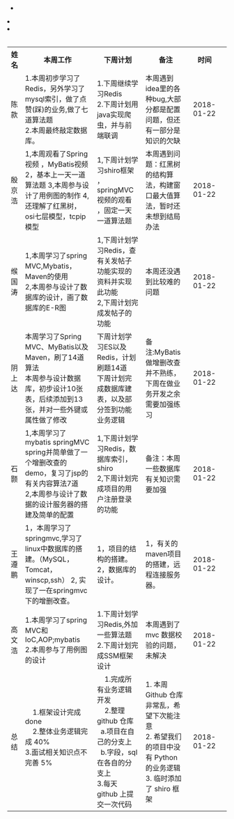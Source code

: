 <table class="tg">
  <tr>
    <th class="tg-yw4l">姓名</th>
    <th class="tg-yw4l">本周工作</th>
    <th class="tg-yw4l">下周计划</th>
    <th class="tg-yw4l">备注</th>
    <th class="tg-yw4l">时间</th>
  </tr>
  <tr>
    <td class="tg-yw4l">陈款</td>
    <td class="tg-yw4l">
      1.本周初步学习了Redis，另外学习了mysql索引，做了点赞(踩)的业务,做了七道算法题<br>
      2.本周最终敲定数据库。
   </td>
    <td class="tg-yw4l">
      1.下周继续学习Redis<br>
      2.下周计划用java实现爬虫，并与前端联调
    </td>
    <td class="tg-yw4l">
      本周遇到idea里的各种bug,大部分都是配置问题，但还有一部分是知识的欠缺
    </td>
    <td class="tg-yw4l">
      2018-01-22
    </td>
  </tr>
  <tr>
    <td class="tg-yw4l">殷京浩</td>
    <td class="tg-yw4l">
       1,本周观看了Spring视频 ，MyBatis视频    
       2，基本上一天一道算法题
       3,本周参与设计了用例图的制作
       4,还理解了红黑树，osi七层模型，tcpip模型
 </td>
    <td class="tg-yw4l">
      1,下周计划学习shiro框架 ，springMVC视频的观看 ，固定一天一道算法题
    </td>
    <td class="tg-yw4l">
      本周遇到问题：红黑树的结构算法，构建窗口最大值算法，暂时还未想到结局办法
            </td>
    <td class="tg-yw4l">
      2018-01-22
    </td>
  </tr>
  <tr>
   <tr>
    <td class="tg-yw4l">缑国涛</td>
    <td class="tg-yw4l">
      1,本周学习了spring MVC,Mybatis，Maven的使用<br>
      2,本周参与设计了数据库的设计，画了数据库的E-R图
    </td>
    <td class="tg-yw4l">
      1,下周计划学习Redis，查有关发帖子功能实现的资料并实现此功能<br>
      2,下周计划完成发帖子的功能
   </td>
     <td class="tg-yw4l">
      本周还没遇到比较难的问题
    </td>
    <td class="tg-yw4l">
      2018-01-22
    </td>
  </tr>
  </tr>
  <tr>
    <td class="tg-yw4l">阴上达</td>  

-    <td class="tg-yw4l">本周学习了Spring MVC、MyBatis以及Maven，刷了14道算法<br/> 本周参与设计数据库，初步设计10张表，后续添加到13张，并对一些外键或属性做了修改</td>  

-    <td class="tg-yw4l">下周计划学习ES以及Redis，计划刷题14道<br/> 下周计划完成数据库建表，以及部分签到功能业务逻辑</td>  

-    <td class="tg-yw4l">备注:MyBatis做增删改查并不熟练，下周在做业务开发之余需要加强练习</td>  

     <td class="tg-yw4l">2018-01-22</td>  
  </tr>
  <tr>
    <td class="tg-yw4l">石颢</td>
    <td class="tg-yw4l">
      1,本周学习了mybatis springMVC spring并简单做了一个增删改查的demo，复习了jsp的有关内容算法7道     <br>
      2,本周参与设计了数据的设计服务器的搭建及简单的配置
    </td>
    <td class="tg-yw4l">
      1,下周计划学习Redis，数据库索引，shiro<br>
      2,下周计划完成项目的用户注册登录的功能
    </td>
    <td class="tg-yw4l">
      备注：本周一些数据库有关知识需要加强
    </td>
    <td class="tg-yw4l">
      2018-01-22
    </td>
  </tr>
  <tr>
    <td class="tg-yw4l">王遵鹏</td>
    <td class="tg-yw4l">
      1，本周学习了springmvc,学习了linux中数据库的搭建。（MySQL，Tomcat，winscp,ssh）
      2, 实现了一在springmvc下的增删改查。
    </td>
    <td class="tg-yw4l">
      1，项目的结构的搭建。
      2，数据库的设计。
    </td>
    <td class="tg-yw4l">
      1，有关的maven项目的搭建，远程连接服务器。
    </td>
    <td class="tg-yw4l">2018-01-22</td>
    <td class="tg-yw4l"></td>

  </tr><tr>
   <td class="tg-yw4l">高文浩</td>
    <td class="tg-yw4l">
      1.本周学习了spring MVC和IoC,AOP;mybatis <br>
      2.本周参与了用例图的设计
    </td>
    <td class="tg-yw4l">
      1.下周计划学习Redis,外加一些算法题  <br>
      2.下周计划完成SSM框架设计</td>
    <td class="tg-yw4l">本周遇到了 mvc 数据校验的问题，未解决</td>
    <td class="tg-yw4l">2018-01-22</td>
  </tr>

  </tr><tr>
   <td class="tg-yw4l">总结</td>
    <td class="tg-yw4l">
      1.框架设计完成 done<br>
      2.整体业务逻辑完成 40% <br>
      3.面试相关知识点不完善 5% <br>
    </td>
    <td class="tg-yw4l">
      1.完成所有业务逻辑开发 <br>
      2.整理 github 仓库 <br>
        &nbsp;&nbsp;a.项目在自己的分支上 <br>
        &nbsp;&nbsp;b.字段，sql 在各自的分支上 <br>
      3.每天 github 上提交一次代码
    </td>
    <td class="tg-yw4l">
      1. 本周 Github 仓库非常乱，希望下次能注意 <br>
      2. 希望我们的项目中没有 Python 的业务逻辑 <br>
      3. 临时添加了 shiro 框架
    </td>
    <td class="tg-yw4l">2018-01-22</td>
  </tr>

</table>

